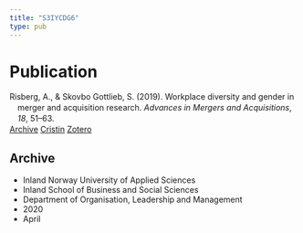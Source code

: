 ```yaml
---
title: "S3IYCDG6"
type: pub
---
```

<h1>Publication</h1>
<article id="csl-bib-container-S3IYCDG6" class="csl-bib-container">
  <div class="csl-bib-body" style="line-height: 1.35; padding-left: 1em; text-indent:-1em;">
  <div class="csl-entry">Risberg, A., &amp; Skovbo Gottlieb, S. (2019). Workplace diversity and gender in merger and acquisition research. <i>Advances in Mergers and Acquisitions</i>, <i>18</i>, 51&#x2013;63.</div>
</div>
  <div class="csl-bib-buttons">
    <a href="#taxonomy-article-S3IYCDG6" class="csl-bib-button">Archive</a>
    <a href="https://app.cristin.no/results/show.jsf?id=1804658" alt="Cristin URL" class="csl-bib-button">Cristin</a>
    <a href="http://zotero.org/groups/5402882/items/S3IYCDG6" alt="Zotero URL" class="csl-bib-button">Zotero</a>
  </div>
  <div id="csl-bib-meta-container-S3IYCDG6"></div>
</article>
<div id="csl-bib-meta-S3IYCDG6" class="csl-bib-meta">
  <article id="taxonomy-article-S3IYCDG6" class="taxonomy-article">
    <h1>Archive</h1>
    <ul>
      <li>Inland Norway University of Applied Sciences</li>
      <li>Inland School of Business and Social Sciences</li>
      <li>Department of Organisation, Leadership and Management</li>
      <li>2020</li>
      <li>April</li>
    </ul>
  </article>
</div>

